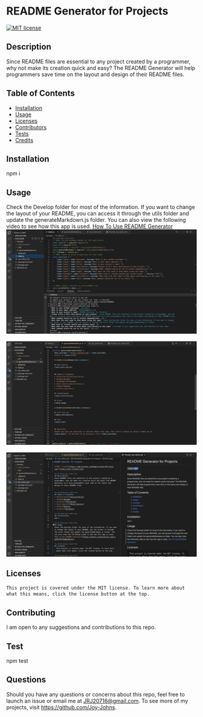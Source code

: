 # README Generator for Projects

  [![MIT license](https://img.shields.io/badge/License-MIT-blue.svg)](https://mit-license.org/)

  ## Description
  Since README files are essential to any project created by a programmer, why not make its creation quick and easy? The README Generator will help programmers save time on the layout and design of their README files. 


  ## Table of Contents
  * [Installation](#installation)
  * [Usage](#usage)
  * [Licenses](#licenses)
  * [Contributors](#contributors)
  * [Tests](#tests)
  * [Credits](#credits)
  
  ## Installation
  npm i

  ## Usage
  Check the Develop folder for most of the information. If you want to change the layout of your README, you can access it through the utils folder and update the generateMarkdown.js folder. You can also view the following video to see how this app is used. [How To Use README Generator](https://watch.screencastify.com/v/gvWF5Y07hhg8QsGDyXjt)
  <br>![index.js with terminal](assets/READMEindexjsterminal.png)</br>
  <br>![generateMarkdown.js file](assets/READMEgeneratemd.png)</br>
  <br>![README.md with Preview](assets/READMEmdPreview.png)</br>

  ## Licenses
    This project is covered under the MIT license. To learn more about what this means, click the license button at the top.

  ## Contributing
  I am open to any suggestions and contributions to this repo.

  ## Test
  npm test


  ## Questions
  Should you have any questions or concerns about this repo, feel free to launch an issue or email me at 
  JRJ20716@gmail.com. To see more of my projects, visit https://github.com/Joy-Johns.
  
  